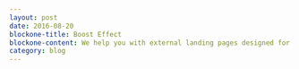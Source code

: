 ```yaml
---
layout: post
date: 2016-08-20
blockone-title: Boost Effect
blockone-content: We help you with external landing pages designed for one specific goal. You’ll get higher conversion rates and more business in return esigned for one specific
category: blog
---
```

